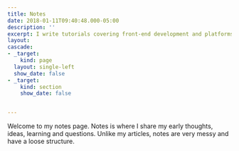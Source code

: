 ```yaml
---
title: Notes
date: 2018-01-11T09:40:48.000-05:00
description: ''
excerpt: I write tutorials covering front-end development and platforms (Squarespace, WordPress).
layout: 
cascade:
- _target:
    kind: page
  layout: single-left
  show_date: false 
- _target: 
    kind: section
    show_date: false


---
```


Welcome to my notes page. Notes is where I share my early thoughts, ideas, learning and questions. Unlike my articles, notes are very messy and have a loose structure.